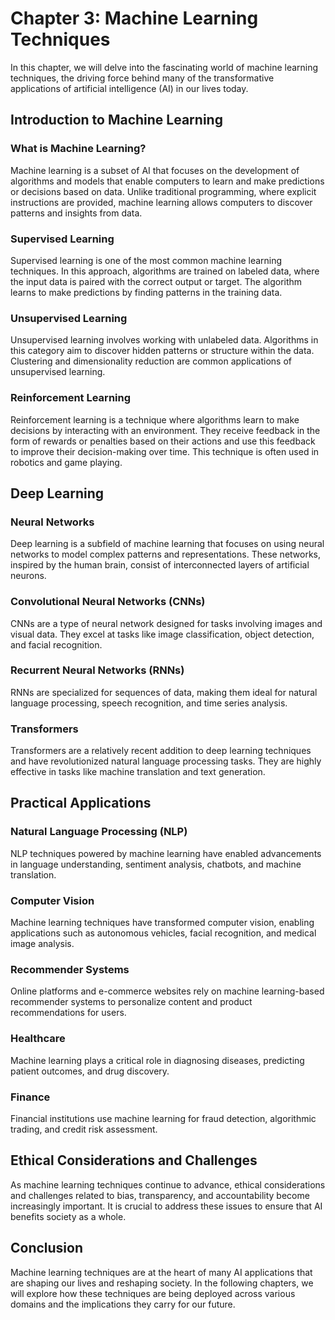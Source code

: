 Chapter 3: Machine Learning Techniques
======================================

In this chapter, we will delve into the fascinating world of machine learning techniques, the driving force behind many of the transformative applications of artificial intelligence (AI) in our lives today.

Introduction to Machine Learning
--------------------------------

### What is Machine Learning?

Machine learning is a subset of AI that focuses on the development of algorithms and models that enable computers to learn and make predictions or decisions based on data. Unlike traditional programming, where explicit instructions are provided, machine learning allows computers to discover patterns and insights from data.

### Supervised Learning

Supervised learning is one of the most common machine learning techniques. In this approach, algorithms are trained on labeled data, where the input data is paired with the correct output or target. The algorithm learns to make predictions by finding patterns in the training data.

### Unsupervised Learning

Unsupervised learning involves working with unlabeled data. Algorithms in this category aim to discover hidden patterns or structure within the data. Clustering and dimensionality reduction are common applications of unsupervised learning.

### Reinforcement Learning

Reinforcement learning is a technique where algorithms learn to make decisions by interacting with an environment. They receive feedback in the form of rewards or penalties based on their actions and use this feedback to improve their decision-making over time. This technique is often used in robotics and game playing.

Deep Learning
-------------

### Neural Networks

Deep learning is a subfield of machine learning that focuses on using neural networks to model complex patterns and representations. These networks, inspired by the human brain, consist of interconnected layers of artificial neurons.

### Convolutional Neural Networks (CNNs)

CNNs are a type of neural network designed for tasks involving images and visual data. They excel at tasks like image classification, object detection, and facial recognition.

### Recurrent Neural Networks (RNNs)

RNNs are specialized for sequences of data, making them ideal for natural language processing, speech recognition, and time series analysis.

### Transformers

Transformers are a relatively recent addition to deep learning techniques and have revolutionized natural language processing tasks. They are highly effective in tasks like machine translation and text generation.

Practical Applications
----------------------

### Natural Language Processing (NLP)

NLP techniques powered by machine learning have enabled advancements in language understanding, sentiment analysis, chatbots, and machine translation.

### Computer Vision

Machine learning techniques have transformed computer vision, enabling applications such as autonomous vehicles, facial recognition, and medical image analysis.

### Recommender Systems

Online platforms and e-commerce websites rely on machine learning-based recommender systems to personalize content and product recommendations for users.

### Healthcare

Machine learning plays a critical role in diagnosing diseases, predicting patient outcomes, and drug discovery.

### Finance

Financial institutions use machine learning for fraud detection, algorithmic trading, and credit risk assessment.

Ethical Considerations and Challenges
-------------------------------------

As machine learning techniques continue to advance, ethical considerations and challenges related to bias, transparency, and accountability become increasingly important. It is crucial to address these issues to ensure that AI benefits society as a whole.

Conclusion
----------

Machine learning techniques are at the heart of many AI applications that are shaping our lives and reshaping society. In the following chapters, we will explore how these techniques are being deployed across various domains and the implications they carry for our future.
